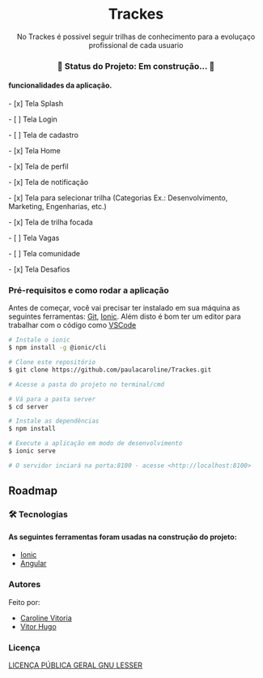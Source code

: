 <h1 align="center">Trackes</h1>

<p align="center">No Trackes é possivel seguir trilhas de conhecimento para a evoluçaço profissional de cada usuario</p>

<h3 align="center"> 
	🚧  Status do Projeto: Em construção...  🚧
</h3>
<h4>funcionalidades da aplicação.</h4>
<p>- [x] Tela Splash</p>
<p>- [ ] Tela Login</p>
<p>- [ ] Tela de cadastro</p>
<p>- [x] Tela Home</p>
<p>- [x] Tela de perfil</p>
<p>- [x] Tela de notificação</p>
<p>- [x] Tela para selecionar trilha (Categorias Ex.: Desenvolvimento, Marketing, Engenharias, etc.)</p>
<p>- [x] Tela de trilha focada</p>
<p>- [ ] Tela Vagas</p>
<p>- [ ] Tela comunidade</p>
<p>- [x] Tela Desafios</p>

### Pré-requisitos e como rodar a aplicação

Antes de começar, você vai precisar ter instalado em sua máquina as seguintes ferramentas:
[Git](https://git-scm.com), [Ionic](https://ionicframework.com/docs/intro/cli). 
Além disto é bom ter um editor para trabalhar com o código como [VSCode](https://code.visualstudio.com/)

```bash
# Instale o ionic
$ npm install -g @ionic/cli

# Clone este repositório
$ git clone https://github.com/paulacaroline/Trackes.git

# Acesse a pasta do projeto no terminal/cmd

# Vá para a pasta server
$ cd server

# Instale as dependências
$ npm install

# Execute a aplicação em modo de desenvolvimento
$ ionic serve

# O servidor inciará na porta:8100 - acesse <http://localhost:8100>
```
<h2>Roadmap</h2>

<p></p>

<h3> 🛠 Tecnologias </h3>

<h4> As seguintes ferramentas foram usadas na construção do projeto: </h4>

- [Ionic](https://ionicframework.com/docs/intro/cli)
- [Angular](https://angular.io/)

<h3>Autores</h3>

Feito por:
- [Caroline Vitoria](https://www.linkedin.com/in/caroline-pereira-808a9a165/)
- [Vitor Hugo](https://www.linkedin.com/in/vitor-hugo-9ba206130/)

<h3>Licença</h3>

[LICENÇA PÚBLICA GERAL GNU LESSER](https://opensource.org/licenses/lgpl-3.0.html)
